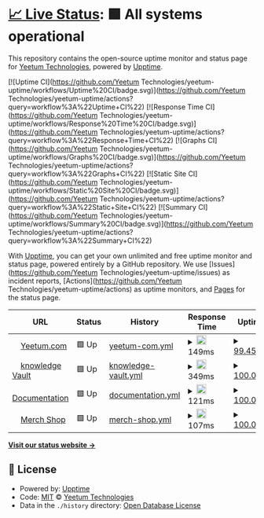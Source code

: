 # [📈 Live Status](https://status.yeetum.com): <!--live status--> **🟩 All systems operational**

This repository contains the open-source uptime monitor and status page for [Yeetum Technologies](https://status.yeetum.com), powered by [Upptime](https://github.com/upptime/upptime).

[![Uptime CI](https://github.com/Yeetum Technologies/yeetum-uptime/workflows/Uptime%20CI/badge.svg)](https://github.com/Yeetum Technologies/yeetum-uptime/actions?query=workflow%3A%22Uptime+CI%22)
[![Response Time CI](https://github.com/Yeetum Technologies/yeetum-uptime/workflows/Response%20Time%20CI/badge.svg)](https://github.com/Yeetum Technologies/yeetum-uptime/actions?query=workflow%3A%22Response+Time+CI%22)
[![Graphs CI](https://github.com/Yeetum Technologies/yeetum-uptime/workflows/Graphs%20CI/badge.svg)](https://github.com/Yeetum Technologies/yeetum-uptime/actions?query=workflow%3A%22Graphs+CI%22)
[![Static Site CI](https://github.com/Yeetum Technologies/yeetum-uptime/workflows/Static%20Site%20CI/badge.svg)](https://github.com/Yeetum Technologies/yeetum-uptime/actions?query=workflow%3A%22Static+Site+CI%22)
[![Summary CI](https://github.com/Yeetum Technologies/yeetum-uptime/workflows/Summary%20CI/badge.svg)](https://github.com/Yeetum Technologies/yeetum-uptime/actions?query=workflow%3A%22Summary+CI%22)

With [Upptime](https://upptime.js.org), you can get your own unlimited and free uptime monitor and status page, powered entirely by a GitHub repository. We use [Issues](https://github.com/Yeetum Technologies/yeetum-uptime/issues) as incident reports, [Actions](https://github.com/Yeetum Technologies/yeetum-uptime/actions) as uptime monitors, and [Pages](https://status.yeetum.com) for the status page.

<!--start: status pages-->
<!-- This summary is generated by Upptime (https://github.com/upptime/upptime) -->
<!-- Do not edit this manually, your changes will be overwritten -->
<!-- prettier-ignore -->
| URL | Status | History | Response Time | Uptime |
| --- | ------ | ------- | ------------- | ------ |
| <img alt="" src="https://favicons.githubusercontent.com/yeetum.com" height="13"> [Yeetum.com](https://yeetum.com) | 🟩 Up | [yeetum-com.yml](https://github.com/Yeetum/yeetum-uptime/commits/HEAD/history/yeetum-com.yml) | <details><summary><img alt="Response time graph" src="./graphs/yeetum-com/response-time-week.png" height="20"> 149ms</summary><br><a href="https://status.yeetum.com/history/yeetum-com"><img alt="Response time 323" src="https://img.shields.io/endpoint?url=https%3A%2F%2Fraw.githubusercontent.com%2FYeetum%2Fyeetum-uptime%2FHEAD%2Fapi%2Fyeetum-com%2Fresponse-time.json"></a><br><a href="https://status.yeetum.com/history/yeetum-com"><img alt="24-hour response time 135" src="https://img.shields.io/endpoint?url=https%3A%2F%2Fraw.githubusercontent.com%2FYeetum%2Fyeetum-uptime%2FHEAD%2Fapi%2Fyeetum-com%2Fresponse-time-day.json"></a><br><a href="https://status.yeetum.com/history/yeetum-com"><img alt="7-day response time 149" src="https://img.shields.io/endpoint?url=https%3A%2F%2Fraw.githubusercontent.com%2FYeetum%2Fyeetum-uptime%2FHEAD%2Fapi%2Fyeetum-com%2Fresponse-time-week.json"></a><br><a href="https://status.yeetum.com/history/yeetum-com"><img alt="30-day response time 432" src="https://img.shields.io/endpoint?url=https%3A%2F%2Fraw.githubusercontent.com%2FYeetum%2Fyeetum-uptime%2FHEAD%2Fapi%2Fyeetum-com%2Fresponse-time-month.json"></a><br><a href="https://status.yeetum.com/history/yeetum-com"><img alt="1-year response time 323" src="https://img.shields.io/endpoint?url=https%3A%2F%2Fraw.githubusercontent.com%2FYeetum%2Fyeetum-uptime%2FHEAD%2Fapi%2Fyeetum-com%2Fresponse-time-year.json"></a></details> | <details><summary><a href="https://status.yeetum.com/history/yeetum-com">99.45%</a></summary><a href="https://status.yeetum.com/history/yeetum-com"><img alt="All-time uptime 99.90%" src="https://img.shields.io/endpoint?url=https%3A%2F%2Fraw.githubusercontent.com%2FYeetum%2Fyeetum-uptime%2FHEAD%2Fapi%2Fyeetum-com%2Fuptime.json"></a><br><a href="https://status.yeetum.com/history/yeetum-com"><img alt="24-hour uptime 96.18%" src="https://img.shields.io/endpoint?url=https%3A%2F%2Fraw.githubusercontent.com%2FYeetum%2Fyeetum-uptime%2FHEAD%2Fapi%2Fyeetum-com%2Fuptime-day.json"></a><br><a href="https://status.yeetum.com/history/yeetum-com"><img alt="7-day uptime 99.45%" src="https://img.shields.io/endpoint?url=https%3A%2F%2Fraw.githubusercontent.com%2FYeetum%2Fyeetum-uptime%2FHEAD%2Fapi%2Fyeetum-com%2Fuptime-week.json"></a><br><a href="https://status.yeetum.com/history/yeetum-com"><img alt="30-day uptime 99.83%" src="https://img.shields.io/endpoint?url=https%3A%2F%2Fraw.githubusercontent.com%2FYeetum%2Fyeetum-uptime%2FHEAD%2Fapi%2Fyeetum-com%2Fuptime-month.json"></a><br><a href="https://status.yeetum.com/history/yeetum-com"><img alt="1-year uptime 99.90%" src="https://img.shields.io/endpoint?url=https%3A%2F%2Fraw.githubusercontent.com%2FYeetum%2Fyeetum-uptime%2FHEAD%2Fapi%2Fyeetum-com%2Fuptime-year.json"></a></details>
| <img alt="" src="https://favicons.githubusercontent.com/vault.yeetum.com" height="13"> [knowledge Vault](https://vault.yeetum.com) | 🟩 Up | [knowledge-vault.yml](https://github.com/Yeetum/yeetum-uptime/commits/HEAD/history/knowledge-vault.yml) | <details><summary><img alt="Response time graph" src="./graphs/knowledge-vault/response-time-week.png" height="20"> 349ms</summary><br><a href="https://status.yeetum.com/history/knowledge-vault"><img alt="Response time 439" src="https://img.shields.io/endpoint?url=https%3A%2F%2Fraw.githubusercontent.com%2FYeetum%2Fyeetum-uptime%2FHEAD%2Fapi%2Fknowledge-vault%2Fresponse-time.json"></a><br><a href="https://status.yeetum.com/history/knowledge-vault"><img alt="24-hour response time 382" src="https://img.shields.io/endpoint?url=https%3A%2F%2Fraw.githubusercontent.com%2FYeetum%2Fyeetum-uptime%2FHEAD%2Fapi%2Fknowledge-vault%2Fresponse-time-day.json"></a><br><a href="https://status.yeetum.com/history/knowledge-vault"><img alt="7-day response time 349" src="https://img.shields.io/endpoint?url=https%3A%2F%2Fraw.githubusercontent.com%2FYeetum%2Fyeetum-uptime%2FHEAD%2Fapi%2Fknowledge-vault%2Fresponse-time-week.json"></a><br><a href="https://status.yeetum.com/history/knowledge-vault"><img alt="30-day response time 430" src="https://img.shields.io/endpoint?url=https%3A%2F%2Fraw.githubusercontent.com%2FYeetum%2Fyeetum-uptime%2FHEAD%2Fapi%2Fknowledge-vault%2Fresponse-time-month.json"></a><br><a href="https://status.yeetum.com/history/knowledge-vault"><img alt="1-year response time 439" src="https://img.shields.io/endpoint?url=https%3A%2F%2Fraw.githubusercontent.com%2FYeetum%2Fyeetum-uptime%2FHEAD%2Fapi%2Fknowledge-vault%2Fresponse-time-year.json"></a></details> | <details><summary><a href="https://status.yeetum.com/history/knowledge-vault">100.00%</a></summary><a href="https://status.yeetum.com/history/knowledge-vault"><img alt="All-time uptime 99.97%" src="https://img.shields.io/endpoint?url=https%3A%2F%2Fraw.githubusercontent.com%2FYeetum%2Fyeetum-uptime%2FHEAD%2Fapi%2Fknowledge-vault%2Fuptime.json"></a><br><a href="https://status.yeetum.com/history/knowledge-vault"><img alt="24-hour uptime 100.00%" src="https://img.shields.io/endpoint?url=https%3A%2F%2Fraw.githubusercontent.com%2FYeetum%2Fyeetum-uptime%2FHEAD%2Fapi%2Fknowledge-vault%2Fuptime-day.json"></a><br><a href="https://status.yeetum.com/history/knowledge-vault"><img alt="7-day uptime 100.00%" src="https://img.shields.io/endpoint?url=https%3A%2F%2Fraw.githubusercontent.com%2FYeetum%2Fyeetum-uptime%2FHEAD%2Fapi%2Fknowledge-vault%2Fuptime-week.json"></a><br><a href="https://status.yeetum.com/history/knowledge-vault"><img alt="30-day uptime 100.00%" src="https://img.shields.io/endpoint?url=https%3A%2F%2Fraw.githubusercontent.com%2FYeetum%2Fyeetum-uptime%2FHEAD%2Fapi%2Fknowledge-vault%2Fuptime-month.json"></a><br><a href="https://status.yeetum.com/history/knowledge-vault"><img alt="1-year uptime 99.97%" src="https://img.shields.io/endpoint?url=https%3A%2F%2Fraw.githubusercontent.com%2FYeetum%2Fyeetum-uptime%2FHEAD%2Fapi%2Fknowledge-vault%2Fuptime-year.json"></a></details>
| <img alt="" src="https://favicons.githubusercontent.com/docs.yeetum.com" height="13"> [Documentation](https://docs.yeetum.com) | 🟩 Up | [documentation.yml](https://github.com/Yeetum/yeetum-uptime/commits/HEAD/history/documentation.yml) | <details><summary><img alt="Response time graph" src="./graphs/documentation/response-time-week.png" height="20"> 121ms</summary><br><a href="https://status.yeetum.com/history/documentation"><img alt="Response time 126" src="https://img.shields.io/endpoint?url=https%3A%2F%2Fraw.githubusercontent.com%2FYeetum%2Fyeetum-uptime%2FHEAD%2Fapi%2Fdocumentation%2Fresponse-time.json"></a><br><a href="https://status.yeetum.com/history/documentation"><img alt="24-hour response time 233" src="https://img.shields.io/endpoint?url=https%3A%2F%2Fraw.githubusercontent.com%2FYeetum%2Fyeetum-uptime%2FHEAD%2Fapi%2Fdocumentation%2Fresponse-time-day.json"></a><br><a href="https://status.yeetum.com/history/documentation"><img alt="7-day response time 121" src="https://img.shields.io/endpoint?url=https%3A%2F%2Fraw.githubusercontent.com%2FYeetum%2Fyeetum-uptime%2FHEAD%2Fapi%2Fdocumentation%2Fresponse-time-week.json"></a><br><a href="https://status.yeetum.com/history/documentation"><img alt="30-day response time 134" src="https://img.shields.io/endpoint?url=https%3A%2F%2Fraw.githubusercontent.com%2FYeetum%2Fyeetum-uptime%2FHEAD%2Fapi%2Fdocumentation%2Fresponse-time-month.json"></a><br><a href="https://status.yeetum.com/history/documentation"><img alt="1-year response time 126" src="https://img.shields.io/endpoint?url=https%3A%2F%2Fraw.githubusercontent.com%2FYeetum%2Fyeetum-uptime%2FHEAD%2Fapi%2Fdocumentation%2Fresponse-time-year.json"></a></details> | <details><summary><a href="https://status.yeetum.com/history/documentation">100.00%</a></summary><a href="https://status.yeetum.com/history/documentation"><img alt="All-time uptime 100.00%" src="https://img.shields.io/endpoint?url=https%3A%2F%2Fraw.githubusercontent.com%2FYeetum%2Fyeetum-uptime%2FHEAD%2Fapi%2Fdocumentation%2Fuptime.json"></a><br><a href="https://status.yeetum.com/history/documentation"><img alt="24-hour uptime 100.00%" src="https://img.shields.io/endpoint?url=https%3A%2F%2Fraw.githubusercontent.com%2FYeetum%2Fyeetum-uptime%2FHEAD%2Fapi%2Fdocumentation%2Fuptime-day.json"></a><br><a href="https://status.yeetum.com/history/documentation"><img alt="7-day uptime 100.00%" src="https://img.shields.io/endpoint?url=https%3A%2F%2Fraw.githubusercontent.com%2FYeetum%2Fyeetum-uptime%2FHEAD%2Fapi%2Fdocumentation%2Fuptime-week.json"></a><br><a href="https://status.yeetum.com/history/documentation"><img alt="30-day uptime 100.00%" src="https://img.shields.io/endpoint?url=https%3A%2F%2Fraw.githubusercontent.com%2FYeetum%2Fyeetum-uptime%2FHEAD%2Fapi%2Fdocumentation%2Fuptime-month.json"></a><br><a href="https://status.yeetum.com/history/documentation"><img alt="1-year uptime 100.00%" src="https://img.shields.io/endpoint?url=https%3A%2F%2Fraw.githubusercontent.com%2FYeetum%2Fyeetum-uptime%2FHEAD%2Fapi%2Fdocumentation%2Fuptime-year.json"></a></details>
| <img alt="" src="https://favicons.githubusercontent.com/shop.yeetum.com" height="13"> [Merch Shop](https://shop.yeetum.com) | 🟩 Up | [merch-shop.yml](https://github.com/Yeetum/yeetum-uptime/commits/HEAD/history/merch-shop.yml) | <details><summary><img alt="Response time graph" src="./graphs/merch-shop/response-time-week.png" height="20"> 107ms</summary><br><a href="https://status.yeetum.com/history/merch-shop"><img alt="Response time 185" src="https://img.shields.io/endpoint?url=https%3A%2F%2Fraw.githubusercontent.com%2FYeetum%2Fyeetum-uptime%2FHEAD%2Fapi%2Fmerch-shop%2Fresponse-time.json"></a><br><a href="https://status.yeetum.com/history/merch-shop"><img alt="24-hour response time 260" src="https://img.shields.io/endpoint?url=https%3A%2F%2Fraw.githubusercontent.com%2FYeetum%2Fyeetum-uptime%2FHEAD%2Fapi%2Fmerch-shop%2Fresponse-time-day.json"></a><br><a href="https://status.yeetum.com/history/merch-shop"><img alt="7-day response time 107" src="https://img.shields.io/endpoint?url=https%3A%2F%2Fraw.githubusercontent.com%2FYeetum%2Fyeetum-uptime%2FHEAD%2Fapi%2Fmerch-shop%2Fresponse-time-week.json"></a><br><a href="https://status.yeetum.com/history/merch-shop"><img alt="30-day response time 194" src="https://img.shields.io/endpoint?url=https%3A%2F%2Fraw.githubusercontent.com%2FYeetum%2Fyeetum-uptime%2FHEAD%2Fapi%2Fmerch-shop%2Fresponse-time-month.json"></a><br><a href="https://status.yeetum.com/history/merch-shop"><img alt="1-year response time 185" src="https://img.shields.io/endpoint?url=https%3A%2F%2Fraw.githubusercontent.com%2FYeetum%2Fyeetum-uptime%2FHEAD%2Fapi%2Fmerch-shop%2Fresponse-time-year.json"></a></details> | <details><summary><a href="https://status.yeetum.com/history/merch-shop">100.00%</a></summary><a href="https://status.yeetum.com/history/merch-shop"><img alt="All-time uptime 100.00%" src="https://img.shields.io/endpoint?url=https%3A%2F%2Fraw.githubusercontent.com%2FYeetum%2Fyeetum-uptime%2FHEAD%2Fapi%2Fmerch-shop%2Fuptime.json"></a><br><a href="https://status.yeetum.com/history/merch-shop"><img alt="24-hour uptime 100.00%" src="https://img.shields.io/endpoint?url=https%3A%2F%2Fraw.githubusercontent.com%2FYeetum%2Fyeetum-uptime%2FHEAD%2Fapi%2Fmerch-shop%2Fuptime-day.json"></a><br><a href="https://status.yeetum.com/history/merch-shop"><img alt="7-day uptime 100.00%" src="https://img.shields.io/endpoint?url=https%3A%2F%2Fraw.githubusercontent.com%2FYeetum%2Fyeetum-uptime%2FHEAD%2Fapi%2Fmerch-shop%2Fuptime-week.json"></a><br><a href="https://status.yeetum.com/history/merch-shop"><img alt="30-day uptime 100.00%" src="https://img.shields.io/endpoint?url=https%3A%2F%2Fraw.githubusercontent.com%2FYeetum%2Fyeetum-uptime%2FHEAD%2Fapi%2Fmerch-shop%2Fuptime-month.json"></a><br><a href="https://status.yeetum.com/history/merch-shop"><img alt="1-year uptime 100.00%" src="https://img.shields.io/endpoint?url=https%3A%2F%2Fraw.githubusercontent.com%2FYeetum%2Fyeetum-uptime%2FHEAD%2Fapi%2Fmerch-shop%2Fuptime-year.json"></a></details>

<!--end: status pages-->

[**Visit our status website →**](https://status.yeetum.com)

## 📄 License

- Powered by: [Upptime](https://github.com/upptime/upptime)
- Code: [MIT](./LICENSE) © [Yeetum Technologies](https://status.yeetum.com)
- Data in the `./history` directory: [Open Database License](https://opendatacommons.org/licenses/odbl/1-0/)
